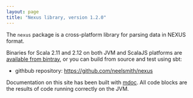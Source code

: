 ```yaml
---
layout: page
title: "Nexus library, version 1.2.0"
---
```


The `nexus` package is a cross-platform library for parsing data in NEXUS format.

Binaries for Scala 2.11 and 2.12 on both JVM and ScalaJS platforms are [available from bintray](https://bintray.com/neelsmith/maven/nexus), or you can build from source and test using sbt:

- githbub repository: <https://github.com/neelsmith/nexus>

Documentation on this site has been built with [mdoc](https://scalameta.org/mdoc/).  All code blocks are the results of code running correctly on the JVM.
